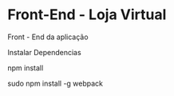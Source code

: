 # Front-End - Loja Virtual
Front - End da aplicação


Instalar Dependencias

npm install

sudo npm install -g webpack
